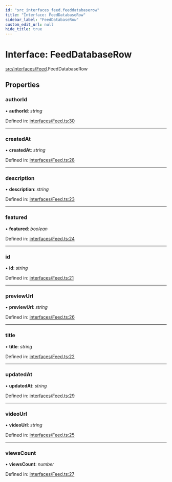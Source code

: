 ```yaml
---
id: "src_interfaces_feed.feeddatabaserow"
title: "Interface: FeedDatabaseRow"
sidebar_label: "FeedDatabaseRow"
custom_edit_url: null
hide_title: true
---
```


# Interface: FeedDatabaseRow

[src/interfaces/Feed](../modules/src_interfaces_feed.md).FeedDatabaseRow

## Properties

### authorId

• **authorId**: *string*

Defined in: [interfaces/Feed.ts:30](https://github.com/xr3ngine/xr3ngine/blob/2d83606b6/packages/common/src/interfaces/Feed.ts#L30)

___

### createdAt

• **createdAt**: *string*

Defined in: [interfaces/Feed.ts:28](https://github.com/xr3ngine/xr3ngine/blob/2d83606b6/packages/common/src/interfaces/Feed.ts#L28)

___

### description

• **description**: *string*

Defined in: [interfaces/Feed.ts:23](https://github.com/xr3ngine/xr3ngine/blob/2d83606b6/packages/common/src/interfaces/Feed.ts#L23)

___

### featured

• **featured**: *boolean*

Defined in: [interfaces/Feed.ts:24](https://github.com/xr3ngine/xr3ngine/blob/2d83606b6/packages/common/src/interfaces/Feed.ts#L24)

___

### id

• **id**: *string*

Defined in: [interfaces/Feed.ts:21](https://github.com/xr3ngine/xr3ngine/blob/2d83606b6/packages/common/src/interfaces/Feed.ts#L21)

___

### previewUrl

• **previewUrl**: *string*

Defined in: [interfaces/Feed.ts:26](https://github.com/xr3ngine/xr3ngine/blob/2d83606b6/packages/common/src/interfaces/Feed.ts#L26)

___

### title

• **title**: *string*

Defined in: [interfaces/Feed.ts:22](https://github.com/xr3ngine/xr3ngine/blob/2d83606b6/packages/common/src/interfaces/Feed.ts#L22)

___

### updatedAt

• **updatedAt**: *string*

Defined in: [interfaces/Feed.ts:29](https://github.com/xr3ngine/xr3ngine/blob/2d83606b6/packages/common/src/interfaces/Feed.ts#L29)

___

### videoUrl

• **videoUrl**: *string*

Defined in: [interfaces/Feed.ts:25](https://github.com/xr3ngine/xr3ngine/blob/2d83606b6/packages/common/src/interfaces/Feed.ts#L25)

___

### viewsCount

• **viewsCount**: *number*

Defined in: [interfaces/Feed.ts:27](https://github.com/xr3ngine/xr3ngine/blob/2d83606b6/packages/common/src/interfaces/Feed.ts#L27)
